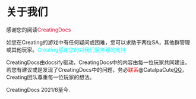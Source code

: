 # 关于我们

感谢您的阅读<font color="crimson">CreatingDocs</font>

如您在Creating的游戏中有任何疑问或困难，您可以求助于两位SA，其他群管理或其他玩家。<font color="cyan">Creating感谢您的对我们服务器的支持</font>

CreatingDocs由docsify驱动，CreatingDocs中的内容由每一位玩家共同建设。
若您有建议或是发现了CreatingDocs中的问题，务必<font color="red">联系</font>@CatalpaCute[QQ](https://qm.qq.com/cgi-bin/qm/qr?k=WGEdIBpZ6soi8fb-3Coe-Z1s8k1haK0a&noverify=0)，Creating团队尊重每一位玩家的想法。

CreatingDocs 2021/8至今.


